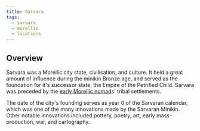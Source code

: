 ```yaml
---
title: Sarvara
tags:
  - sarvara 
  - morellic
  - locations
---
```

## Overview
Sarvara was a Morellic city state, civilisation, and culture. It held a great amount of influence during the minikin Bronze age, and served as the foundation for it's successor state, the Empire of the Petrified Child. Sarvara was preceded by the [early Morellic nomad](groups-and-places/early-morellic-peoples.md)s' tribal settlements.

The date of the city's founding serves as year 0 of the Sarvaran calendar, which was one of the many innovations made by the Sarvaran Minikin. Other notable innovations included pottery, poetry, art, early mass-production, war, and cartography.